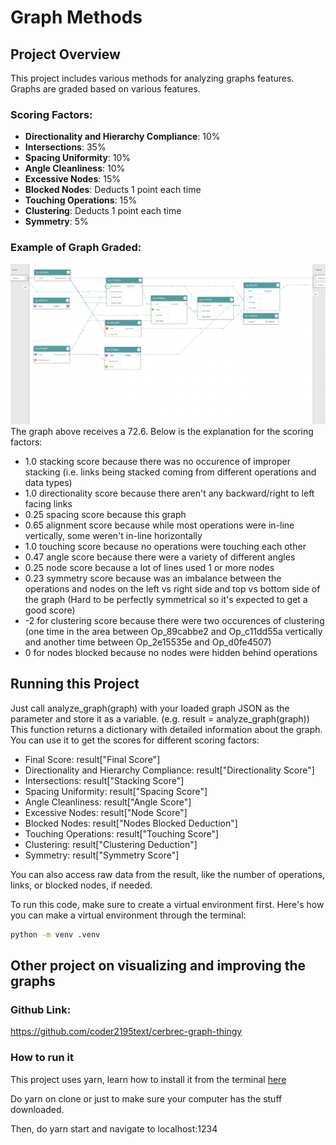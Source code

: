 # Graph Methods 

## Project Overview
This project includes various methods for analyzing graphs features. Graphs are graded based on various features.

### Scoring Factors:
- **Directionality and Hierarchy Compliance**: 10%
- **Intersections**: 35%
- **Spacing Uniformity**: 10%
- **Angle Cleanliness**: 10%
- **Excessive Nodes**: 15%
- **Blocked Nodes**: Deducts 1 point each time 
- **Touching Operations**: 15%
- **Clustering**: Deducts 1 point each time 
- **Symmetry**: 5%

### Example of Graph Graded:
![Example Graph](images/Example.png)
The graph above receives a 72.6.
Below is the explanation for the scoring factors: 

- 1.0 stacking score because there was no occurence of improper stacking (i.e. links being stacked coming from different operations and data types)
- 1.0 directionality score because there aren't any backward/right to left facing links
- 0.25 spacing score because this graph
- 0.65 alignment score because while most operations were in-line vertically, some weren't in-line horizontally
- 1.0 touching score because no operations were touching each other
- 0.47 angle score because there were a variety of different angles
- 0.25 node score because a lot of lines used 1 or more nodes 
- 0.23 symmetry score because was an imbalance between the operations and nodes on the left vs right side and top vs bottom side of the graph (Hard to be perfectly symmetrical so it's expected to get a good score)
- -2 for clustering score because there were two occurences of clustering (one time in the area between Op_89cabbe2 and Op_c11dd55a vertically and another time between Op_2e15535e and Op_d0fe4507)
- 0 for nodes blocked because no nodes were hidden behind operations

## Running this Project
Just call analyze_graph(graph) with your loaded graph JSON as the parameter and store it as a variable. (e.g. result = analyze_graph(graph))
This function returns a dictionary with detailed information about the graph. You can use it to get the scores for different scoring factors:

- Final Score: result["Final Score"]
- Directionality and Hierarchy Compliance: result["Directionality Score"]
- Intersections: result["Stacking Score"]
- Spacing Uniformity: result["Spacing Score"]
- Angle Cleanliness: result["Angle Score"]
- Excessive Nodes: result["Node Score"]
- Blocked Nodes: result["Nodes Blocked Deduction"]
- Touching Operations: result["Touching Score"]
- Clustering: result["Clustering Deduction"]
- Symmetry: result["Symmetry Score"]

You can also access raw data from the result, like the number of operations, links, or blocked nodes, if needed.

To run this code, make sure to create a virtual environment first. Here's how you can make a virtual environment through the terminal: 

```bash
python -m venv .venv
```

## Other project on visualizing and improving the graphs

### Github Link: 
https://github.com/coder2195text/cerbrec-graph-thingy

### How to run it
This project uses yarn, learn how to install it from the terminal [here]([https://www.openai.com](https://yarnpkg.com/getting-started/install))

Do yarn on clone or just to make sure your computer has the stuff downloaded.

Then, do yarn start and navigate to localhost:1234 






